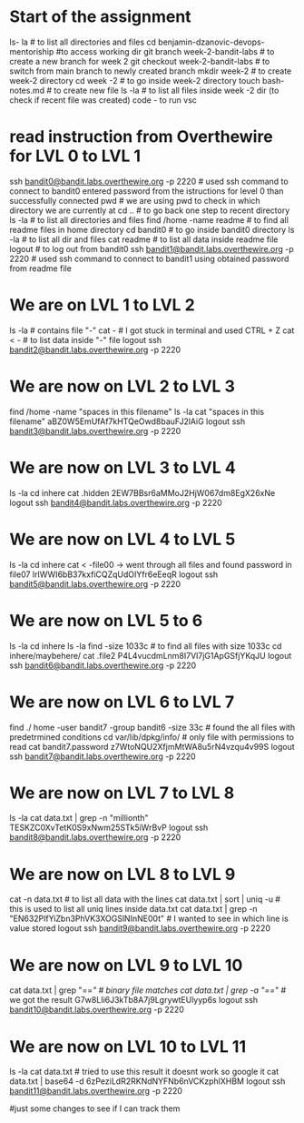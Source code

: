# Start of the assignment 
ls- la # to list all directories and files
cd benjamin-dzanovic-devops-mentoriship #to access working dir
git branch week-2-bandit-labs # to create a new branch for week 2
git checkout week-2-bandit-labs # to switch from main branch to newly created branch
mkdir week-2 # to create week-2 directory
cd week -2 # to go inside week-2 directory
touch bash-notes.md # to create new file
ls -la # to list all files inside week -2 dir (to check if recent file was created)
code - to run vsc
# read instruction from Overthewire for LVL 0 to LVL 1
ssh bandit0@bandit.labs.overthewire.org -p 2220 # used ssh command  to connect to bandit0
entered password from the istructions for level 0 than successfully connected
pwd # we are using pwd to check in which directory we are currently at
cd .. # to go back one step to recent directory 
ls -la # to list all directories and files
find /home -name readme # to find all readme files in home directory
cd bandit0 # to go inside bandit0 directory
ls -la # to list all dir and files
cat readme # to list all data inside readme file
logout # to log out from bandit0
ssh bandit1@bandit.labs.overthewire.org -p 2220 # used ssh command  to connect to bandit1 using obtained password from readme file
# We are on LVL 1 to LVL 2
ls -la # contains file "-"
cat - # I got stuck in terminal and used CTRL + Z
cat < - # to list data inside "-" file
logout
ssh bandit2@bandit.labs.overthewire.org -p 2220
# We are now on LVL 2 to LVL 3
find /home -name "spaces in this filename"
ls -la
cat "spaces in this filename"
aBZ0W5EmUfAf7kHTQeOwd8bauFJ2lAiG
logout
ssh bandit3@bandit.labs.overthewire.org -p 2220 
# We are now on LVL 3 to LVL 4
ls -la 
cd inhere
cat .hidden
2EW7BBsr6aMMoJ2HjW067dm8EgX26xNe
logout
ssh bandit4@bandit.labs.overthewire.org -p 2220 
# We are now on LVL 4 to LVL 5
ls -la 
cd inhere 
cat < -file00 -> went through all files and found password in file07
lrIWWI6bB37kxfiCQZqUdOIYfr6eEeqR
logout
ssh bandit5@bandit.labs.overthewire.org -p 2220 
# We are now on LVL 5 to 6
ls -la 
cd inhere 
ls -la
find -size 1033c # to find all files with size 1033c
cd inhere/maybehere/
cat .file2 
P4L4vucdmLnm8I7Vl7jG1ApGSfjYKqJU
logout
ssh bandit6@bandit.labs.overthewire.org -p 2220 
# We are now on LVL 6 to LVL 7
find ./ home -user bandit7 -group bandit6 -size 33c # found the all files with predetrmined conditions
cd var/lib/dpkg/info/ # only file with permissions to read
cat bandit7.password
z7WtoNQU2XfjmMtWA8u5rN4vzqu4v99S
logout
ssh bandit7@bandit.labs.overthewire.org -p 2220
# We are now on LVL 7 to LVL 8
ls -la
cat data.txt | grep -n "millionth"
TESKZC0XvTetK0S9xNwm25STk5iWrBvP
logout
ssh bandit8@bandit.labs.overthewire.org -p 2220
# We are now on LVL 8 to LVL 9
cat -n data.txt # to list all data with the lines 
cat data.txt | sort | uniq -u # this is used to list all uniq lines inside data.txt
cat data.txt | grep -n "EN632PlfYiZbn3PhVK3XOGSlNInNE00t" # I wanted to see in which line is value stored
logout
ssh bandit9@bandit.labs.overthewire.org -p 2220 
# We are now on LVL 9 to LVL 10
cat data.txt | grep "==*" # binary file matches
cat data.txt | grep -a "==*" # we got the result
G7w8LIi6J3kTb8A7j9LgrywtEUlyyp6s
logout
ssh bandit10@bandit.labs.overthewire.org -p 2220
# We are now on LVL 10 to LVL 11
ls -la
cat data.txt # tried to use this result it doesnt work so google it
cat data.txt | base64 -d
6zPeziLdR2RKNdNYFNb6nVCKzphlXHBM
logout
ssh bandit11@bandit.labs.overthewire.org -p 2220

#just some changes to see if I can track them